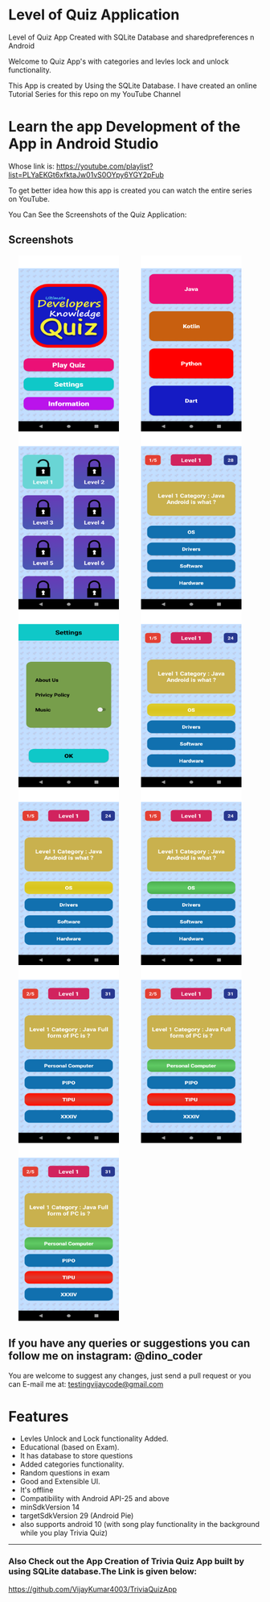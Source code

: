 # Level of Quiz Application
Level of Quiz App Created with SQLite Database and sharedpreferences n Android

Welcome to Quiz App's with categories and levles lock and unlock functionality.

This App is created by Using the SQLite Database.
I have created an online Tutorial Series for this repo on my YouTube Channel

# Learn the app Development of the App in Android Studio
Whose link is: https://youtube.com/playlist?list=PLYaEKGt6xfktaJw01vS0OYpy6YGY2pFub

To get better idea how this app is created you can watch the entire series on YouTube.

You Can See the Screenshots of the Quiz Application:
## Screenshots

<p id="img_cont">
	<img src="/screenshots/1.png" width = "200" height= "350" hspace=20>
	<img src="/screenshots/2.png" width = "200" height= "350" hspace=20>
	<img src="/screenshots/3.png" width = "200" height= "350" hspace=20>
	<img src="/screenshots/4.png" width = "200" height= "350" hspace=20>
	<img src="/screenshots/5.png" width = "200" height= "350" hspace=20>
	<img src="/screenshots/6.png" width = "200" height= "350" hspace=20>
	<img src="/screenshots/7.png" width = "200" height= "350" hspace=20>
	<img src="/screenshots/8.png" width = "200" height= "350" hspace=20>
	<img src="/screenshots/9.png" width = "200" height= "350" hspace=20>
	<img src="/screenshots/10.png" width = "200" height= "350" hspace=20>
  <img src="/screenshots/10.png" width = "200" height= "350" hspace=20>
</p>

## If you have any queries or suggestions you can follow me on instagram: @dino_coder

You are welcome to suggest any changes, just send a pull request or you can E-mail me at: testingvijaycode@gmail.com

Features
========
- Levles Unlock and Lock functionality Added.
- Educational (based on Exam).
- It has database to store questions 
- Added categories functionality.
- Random questions in exam 
- Good and Extensible UI.
- It's offline
- Compatibility with Android API-25 and above
- minSdkVersion 14
- targetSdkVersion 29 (Android Pie)
- also supports android 10 (with song play functionality in the background while you play Trivia Quiz)

***

### Also Check out the App Creation of Trivia Quiz App built by using SQLite database.The Link is given below:

https://github.com/VijayKumar4003/TriviaQuizApp
